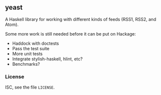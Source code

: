 ## yeast

A Haskell library for working with different kinds of feeds (RSS1, RSS2,
and Atom).

Some more work is still needed before it can be put on Hackage:

  * Haddock with doctests
  * Pass the test suite
  * More unit tests
  * Integrate stylish-haskell, hlint, etc?
  * Benchmarks?

### License

ISC, see the file `LICENSE`.
